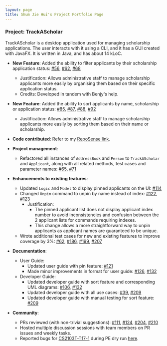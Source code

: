 ```yaml
---
layout: page
title: Shum Jie Hui's Project Portfolio Page
---
```

### Project: TrackAScholar


TrackAScholar is a desktop application used for managing scholarship applications.
The user interacts with it using a CLI, and it has a GUI created with JavaFX.
It is written in Java, and has about 14 kLoC.

* **New Feature**: Added the ability to filter applicants by their scholarship application status: [#56](https://github.com/AY2223S1-CS2103T-W10-3/tp/pull/56), [#62](https://github.com/AY2223S1-CS2103T-W10-3/tp/pull/62), [#68](https://github.com/AY2223S1-CS2103T-W10-3/tp/pull/68)
  * Justification: Allows administrative staff to manage scholarship applicants more easily by organising them based on their specific application status.
  * Credits: Developed in tandem with Benjy's help.
  
* **New Feature**: Added the ability to sort applicants by name, scholarship or application status: [#85](https://github.com/AY2223S1-CS2103T-W10-3/tp/pull/85), [#87](https://github.com/AY2223S1-CS2103T-W10-3/tp/pull/87), [#88](https://github.com/AY2223S1-CS2103T-W10-3/tp/pull/88), [#92](https://github.com/AY2223S1-CS2103T-W10-3/tp/pull/92)
  * Justification: Allows administrative staff to manage scholarship applicants more easily by sorting them based on their name or scholarship.

* **Code contributed**: Refer to my [RepoSense link](https://nus-cs2103-ay2223s1.github.io/tp-dashboard/?search=w10-3&sort=groupTitle&sortWithin=title&timeframe=commit&mergegroup=&groupSelect=groupByRepos&breakdown=true&checkedFileTypes=docs~functional-code~test-code~other&tabOpen=true&tabType=authorship&tabAuthor=ShummyOwnzYou&tabRepo=AY2223S1-CS2103T-W10-3%2Ftp%5Bmaster%5D&authorshipIsMergeGroup=false&authorshipFileTypes=docs~functional-code~test-code&authorshipIsBinaryFileTypeChecked=false&authorshipIsIgnoredFilesChecked=false).

* **Project management**:
  * Refactored all instances of `AddressBook` and `Person` to `TrackAScholar` and `Applicant`,
    along with all related methods, test cases and parameter names: [#65](https://github.com/AY2223S1-CS2103T-W10-3/tp/pull/65), [#71](https://github.com/AY2223S1-CS2103T-W10-3/tp/pull/71)

* **Enhancements to existing features**: 
  * Updated `Logic` and `Model` to display pinned applicants on the UI: [#114](https://github.com/AY2223S1-CS2103T-W10-3/tp/pull/114)
  * Changed `Unpin` command to unpin by name instead of index: [#122](https://github.com/AY2223S1-CS2103T-W10-3/tp/pull/122),  [#123](https://github.com/AY2223S1-CS2103T-W10-3/tp/pull/123)
    * Justification: 
      * The pinned applicant list does not display applicant index number to avoid inconsistencies and confusion between the 2 applicant lists for commands requiring indexes. 
      * This change allows a more straightforward way to unpin applicants as applicant names are guaranteed to be unique.
  * Wrote additional test cases for new and existing features to improve coverage by 3%: [#62](https://github.com/AY2223S1-CS2103T-W10-3/tp/pull/62), [#186](https://github.com/AY2223S1-CS2103T-W10-3/tp/pull/186), [#199](https://github.com/AY2223S1-CS2103T-W10-3/tp/pull/199), [#207](https://github.com/AY2223S1-CS2103T-W10-3/tp/pull/207)

* **Documentation**:
    * User Guide:
      * Updated user guide with pin feature: [#121](https://github.com/AY2223S1-CS2103T-W10-3/tp/pull/121)
      * Made minor improvements in format for user guide: [#126](https://github.com/AY2223S1-CS2103T-W10-3/tp/pull/126), [#132](https://github.com/AY2223S1-CS2103T-W10-3/tp/pull/132)
    * Developer Guide: 
      * Updated developer guide with sort feature and corresponding UML diagrams: [#106](https://github.com/AY2223S1-CS2103T-W10-3/tp/pull/106), [#132](https://github.com/AY2223S1-CS2103T-W10-3/tp/pull/132) 
      * Updated developer guide with all use cases: [#39](https://github.com/AY2223S1-CS2103T-W10-3/tp/pull/39), [#209](https://github.com/AY2223S1-CS2103T-W10-3/tp/pull/209)
      * Updated developer guide with manual testing for sort feature: [#209](https://github.com/AY2223S1-CS2103T-W10-3/tp/pull/209)

* **Community**: 
  * PRs reviewed (with non-trivial suggestions): [#111](https://github.com/AY2223S1-CS2103T-W10-3/tp/pull/111), [#124](https://github.com/AY2223S1-CS2103T-W10-3/tp/pull/124), [#204](https://github.com/AY2223S1-CS2103T-W10-3/tp/pull/204), [#210](https://github.com/AY2223S1-CS2103T-W10-3/tp/pull/210)
  * Hosted multiple discussion sessions with team members on PR issues and weekly tasks.
  * Reported bugs for [CS2103T-T17-1](https://github.com/AY2223S1-CS2103T-T17-1/tp) during PE dry run [here](https://github.com/ShummyOwnzYou/ped/issues).



